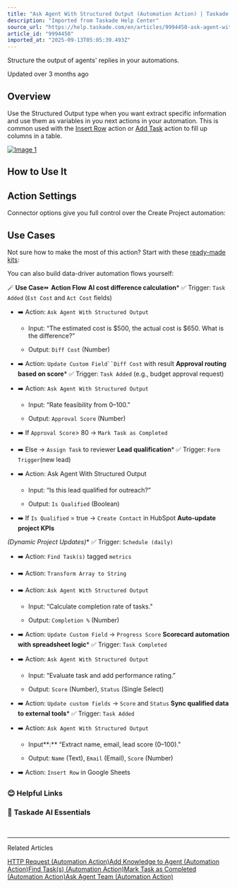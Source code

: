 ```yaml
---
title: "Ask Agent With Structured Output (Automation Action) | Taskade Help Center"
description: "Imported from Taskade Help Center"
source_url: "https://help.taskade.com/en/articles/9994450-ask-agent-with-structured-output"
article_id: "9994450"
imported_at: "2025-09-13T05:05:39.493Z"
---
```


Structure the output of agents' replies in your automations.

Updated over 3 months ago

**Overview**
------------

Use the Structured Output type when you want extract specific information and use them as variables in you next actions in your automation. This is common used with the [Insert Row](https://help.taskade.com/en/articles/8958475-google-sheets-integration) action or [Add Task](https://help.taskade.com/en/articles/9787788-add-task-automation-action) action to fill up columns in a table.

[![Image 1](../../.gitbook/assets/imported/ask-agent-with-structured-output-1.jpg)](https://downloads.intercomcdn.com/i/o/plyqw4hf/1554269537/ca156b56e5a91509d7e91c6caf4e/ask-agent-with-structured-output.jpg?expires=1757741400&signature=a01766af4b4ea1ffdab11c10ee029eb4d0521ea5d26093c47e80fff15ec0fab2&req=dSUiEst4lIRcXvMW1HO4zcfNerEc%2FVtwY48KOlu3e6BKxzaNUrpZDRmNkUym%0Ab4UrsEvimDgkrKuEIGc%3D%0A)

**How to Use It**
-----------------

Action Settings
---------------

Connector options give you full control over the Create Project automation:

**Use Cases**
-------------

Not sure how to make the most of this action? Start with these [ready-made kits](https://help.taskade.com/en/articles/10378721-taskade-ai-kits):

You can also build data-driver automation flows yourself:

🪄 **Use Case**⏩ **Action Flow**
**AI cost difference calculation***   ✅ Trigger: `Task Added` (`Est Cost` and `Act Cost` fields)

*   ➡️ Action: `Ask Agent With Structured Output`

    *   Input: “The estimated cost is $500, the actual cost is $650. What is the difference?”

    *   Output: `Diff Cost` (Number)

*   ➡️ Action: `Update Custom Field``Diff Cost` with result
**Approval routing based on score***   ✅ Trigger: `Task Added` (e.g., budget approval request)

*   ➡️ Action: `Ask Agent With Structured Output`

    *   Input: “Rate feasibility from 0–100."

    *   Output: `Approval Score` (Number)

*   ➡️ If `Approval Score`> 80 → `Mark Task as Completed`

*   ➡️ Else → `Assign Task` to reviewer
**Lead qualification***   ✅ Trigger: `Form Trigger`(new lead)

*   ➡️ Action: Ask Agent With Structured Output

    *   Input: “Is this lead qualified for outreach?”

    *   Output: `Is Qualified` (Boolean)

*   ➡️ If `Is Qualified` = true → `Create Contact` in HubSpot
**Auto-update project KPIs**

​_(Dynamic Project Updates)_*   ✅ Trigger: `Schedule (daily)`

*   ➡️ Action: `Find Task(s)` tagged `metrics`

*   ➡️ Action: `Transform Array to String`

*   ➡️ Action: `Ask Agent With Structured Output`

    *   Input: “Calculate completion rate of tasks."

    *   Output: `Completion %` (Number)

*   ➡️ Action: `Update Custom Field` → `Progress Score`
**Scorecard automation with spreadsheet logic***   ✅ Trigger: `Task Completed`

*   ➡️ Action: `Ask Agent With Structured Output`

    *   Input: “Evaluate task and add performance rating.”

    *   Output: `Score` (Number), `Status` (Single Select)

*   ➡️ Action: `Update custom fields` → `Score` and `Status`
**Sync qualified data to external tools***   ✅ Trigger: `Task Added`

*   ➡️ Action: `Ask Agent With Structured Output`

    *   Input**:** “Extract name, email, lead score (0–100)."

    *   Output: `Name` (Text), `Email` (Email), `Score` (Number)

*   ➡️ Action: `Insert Row` in Google Sheets
### **😊 Helpful Links**
### 🤖 **Taskade AI Essentials**

​

* * *

Related Articles

[HTTP Request (Automation Action)](https://help.taskade.com/en/articles/9421110-http-request-automation-action)[Add Knowledge to Agent (Automation Action)](https://help.taskade.com/en/articles/9994434-add-knowledge-to-agent-automation-action)[Find Task(s) (Automation Action)](https://help.taskade.com/en/articles/10504418-find-task-s-automation-action)[Mark Task as Completed (Automation Action)](https://help.taskade.com/en/articles/11410590-mark-task-as-completed-automation-action)[Ask Agent Team (Automation Action)](https://help.taskade.com/en/articles/11702371-ask-agent-team-automation-action)